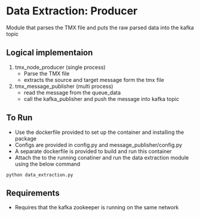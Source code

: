 # Data Extraction: Producer
Module that parses the TMX file and puts the raw parsed data into the kafka topic

## Logical implementaion
1) tmx_node_producer (single process)
   - Parse the TMX file
   - extracts the source and target message form the tmx file
2) tmx_message_publisher (multi process)
   - read the message from the queue_data
   - call the kafka_publisher and push the message into kafka topic

## To Run
- Use the dockerfile provided to set up the container and installing the package
- Configs are provided in config.py and message_publisher/config.py
- A separate dockerfile is provided to build and run this container
- Attach the to the running conatiner and run the data extraction module using the below command

```
python data_extraction.py
```

## Requirements
- Requires that the kafka zookeeper is running on the same network